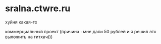 # sralna.ctwre.ru
хуйня какая-то

коммерциальный проект (причина : мне дали 50 рублей и я решил это выложить на гитхач())
